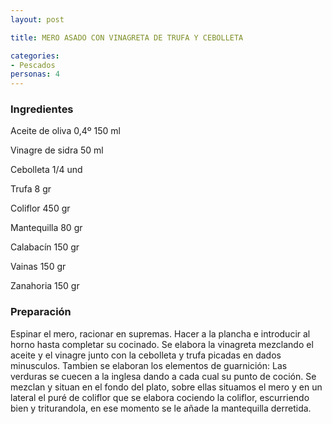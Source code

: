 ```yaml
---
layout: post

title: MERO ASADO CON VINAGRETA DE TRUFA Y CEBOLLETA

categories:
- Pescados
personas: 4 
---
```


<h3>Ingredientes</h3>
Aceite de oliva 0,4&ordm; 150 ml

Vinagre de sidra 50 ml

Cebolleta 1/4 und

Trufa 8 gr

Coliflor 450 gr

Mantequilla 80 gr

Calabacín 150 gr

Vainas 150 gr

Zanahoria 150 gr

<h3>Preparación</h3>
Espinar el mero, racionar en supremas. Hacer a la plancha e introducir al horno hasta completar su cocinado. Se elabora la vinagreta mezclando el aceite y el vinagre junto con la cebolleta y trufa picadas en dados minusculos. Tambien se elaboran los elementos de guarnición: Las verduras se cuecen a la inglesa dando a cada cual su punto de coción. Se mezclan y situan en el fondo del plato, sobre ellas situamos el mero y en un lateral el puré de coliflor que se elabora cociendo la coliflor, escurriendo bien y triturandola, en ese momento se le añade la mantequilla derretida.

